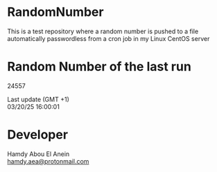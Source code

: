 # RandomNumber    
This is a test repository where a random number is pushed to a file automatically passwordless from a cron job in my Linux CentOS server    
# Random Number of the last run   
24557
      
Last update (GMT +1)    
03/20/25 16:00:01
# Developer    
Hamdy Abou El Anein   
hamdy.aea@protonmail.com
